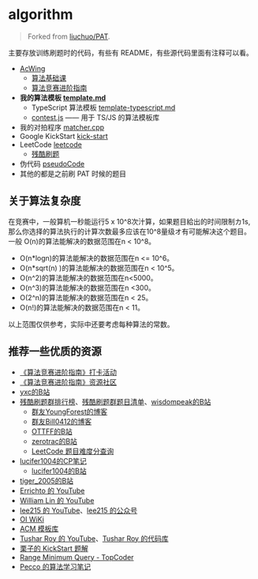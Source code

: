 # algorithm

> Forked from [liuchuo/PAT](https://github.com/liuchuo/PAT).

主要存放训练刷题时的代码，有些有 README，有些源代码里面有注释可以看。

- [AcWing](acwing)
    - [算法基础课](acwing/算法基础课)
    - [算法竞赛进阶指南](acwing/算法竞赛进阶指南)
- **我的算法模板 [template.md](template.md)**
    - TypeScript 算法模板 [template-typescript.md](template-typescript.md)
    - [contest.js](https://github.com/harttle/contest.js) —— 用于 TS/JS 的算法模板库
- 我的对拍程序 [matcher.cpp](matcher.cpp)
- Google KickStart [kick-start](kick-start)
- LeetCode [leetcode](leetcode)
    - [残酷刷题](leetcode/残酷刷题)
- 伪代码 [pseudoCode](pseudoCode)
- 其他的都是之前刷 PAT 时候的题目

## 关于算法复杂度

在竞赛中，一般算机一秒能运行5 x 10^8次汁算，如果题目給出的时间限制カ1s,那么你选择的算法执行的计算次数最多应该在10^8量级オ有可能解决这个题目。一般 O(n)的算法能解决的数据范围在n < 10^8。

- O(n*logn)的算法能解决的数据范围在n <= 10^6。
- O(n*sqrt(n) )的算法能解决的数据范围在n < 10^5。
- O(n^2)的算法能解决的数据范围在n<5000。
- O(n^3)的算法能解决的数据范围在n <300。
- O(2^n)的算法能解决的数据范围在n < 25。
- O(n!)的算法能解决的数据范围在n < 11。

以上范围仅供参考，实际中还要考虑每种算法的常数。

## 推荐一些优质的资源

- [《算法竞赛进阶指南》打卡活动](https://www.acwing.com/activity/content/introduction/6/)
- [《算法竞赛进阶指南》资源社区](https://github.com/lydrainbowcat/tedukuri)
- [yxc的B站](https://space.bilibili.com/7836741/)
- [残酷刷题群排行榜](https://wisdompeak.github.io/lc-score-board/)、[残酷刷题群题目清单](https://docs.google.com/spreadsheets/d/1kBGyRsSdbGDu7DzjQcC-UkZjZERdrP8-_QyVGXHSrB8/edit)、[wisdompeak的B站](https://space.bilibili.com/695330558/)
    - [群友YoungForest的博客](https://youngforest.github.io/)
    - [群友Bill0412的博客](https://kickstart.best/)
    - [OTTFF的B站](https://space.bilibili.com/97228279/)
    - [zerotrac的B站](https://space.bilibili.com/3203291/)
    - [LeetCode 题目难度分查询](https://zerotrac.github.io/leetcode_problem_rating/)
- [lucifer1004的CP笔记](https://cp-wiki.vercel.app/)
    - [lucifer1004的B站](https://space.bilibili.com/2403384/)
- [tiger_2005的B站](https://space.bilibili.com/350620554/)
- [Errichto 的 YouTube](https://www.youtube.com/channel/UCBr_Fu6q9iHYQCh13jmpbrg)
- [William Lin 的 YouTube](https://www.youtube.com/channel/UCKuDLsO0Wwef53qdHPjbU2Q)
- [lee215 的 YouTube](https://www.youtube.com/channel/UCUBt1TDQTl1atYsscVoUzoQ)、[lee215 的公众号](https://mp.weixin.qq.com/s/5tcPvmaga1ia31lYqYbNYA)
- [OI WiKi](https://github.com/OI-wiki/OI-wiki)
- [ACM 模板库](https://github.com/F0RE1GNERS/template)
- [Tushar Roy 的 YouTube](https://www.youtube.com/user/tusharroy2525)、[Tushar Roy 的代码库](https://github.com/mission-peace/interview)
- [栗子的 KickStart 题解](https://github.com/lzy960601/Google_Coding_Competitions)
- [Range Minimum Query - TopCoder](https://www.topcoder.com/community/competitive-programming/tutorials/range-minimum-query-and-lowest-common-ancestor/)
- [Pecco 的算法学习笔记](https://www.zhihu.com/column/c_1182444932760125440)

